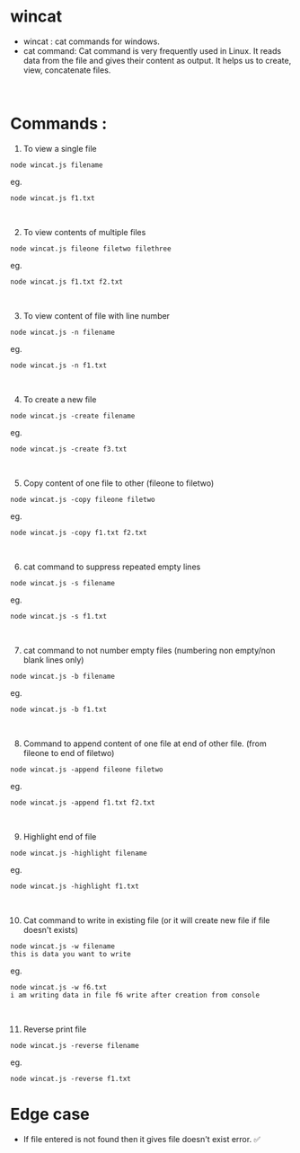 # wincat
- wincat : cat commands for windows.
- cat command: Cat command is very frequently used in Linux. It reads data from the file and gives their content as output. It helps us to create, view, concatenate files.

<br>

# Commands :

1. To view a single file
```
node wincat.js filename
```
eg.
```
node wincat.js f1.txt
```
<br>

2. To view contents of multiple files
```
node wincat.js fileone filetwo filethree
```
eg.
```
node wincat.js f1.txt f2.txt
```
<br>

3. To view content of file with line number
```
node wincat.js -n filename
```
eg.
```
node wincat.js -n f1.txt
```
<br>

4. To create a new file
```
node wincat.js -create filename
```
eg.
```
node wincat.js -create f3.txt
```
<br>

5. Copy content of one file to other (fileone to filetwo)
```
node wincat.js -copy fileone filetwo
```
eg.
```
node wincat.js -copy f1.txt f2.txt
```
<br>

6. cat command to suppress repeated empty lines
```
node wincat.js -s filename
```
eg.
```
node wincat.js -s f1.txt
```
<br>

7. cat command to not number empty files (numbering non empty/non blank lines only)
```
node wincat.js -b filename
```
eg.
```
node wincat.js -b f1.txt
```
<br>

8. Command to append content of one file at end of other file. (from fileone to end of filetwo)
```
node wincat.js -append fileone filetwo
```
eg.
```
node wincat.js -append f1.txt f2.txt
```
<br>

9. Highlight end of file
```
node wincat.js -highlight filename
```
eg.
```
node wincat.js -highlight f1.txt
```
<br>

10. Cat command to write in existing file (or it will create new file if file doesn't exists)
```
node wincat.js -w filename
this is data you want to write
```
eg.
```
node wincat.js -w f6.txt
i am writing data in file f6 write after creation from console
```
<br>

11. Reverse print file
```
node wincat.js -reverse filename
```
eg.
```
node wincat.js -reverse f1.txt
```

# Edge case

- If file entered is not found then it gives file doesn't exist error. ✅
